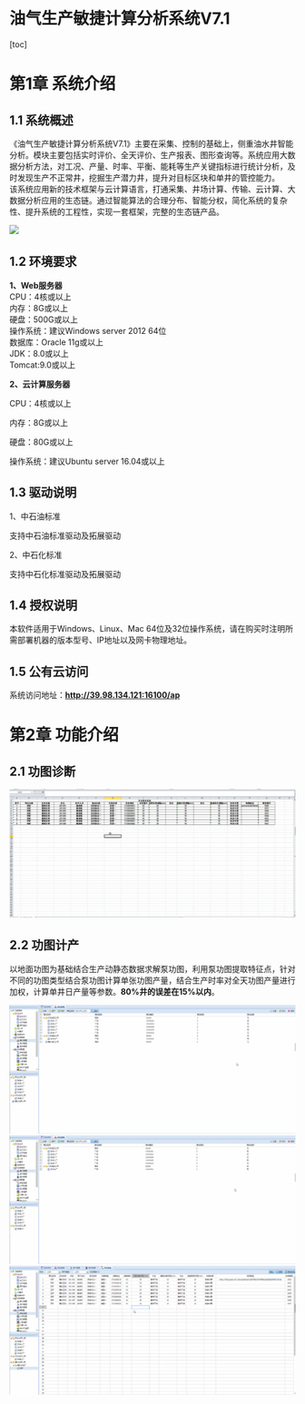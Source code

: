 # 油气生产敏捷计算分析系统V7.1

[toc]

# 第1章 系统介绍

## 1.1 系统概述

《油气生产敏捷计算分析系统V7.1》主要在采集、控制的基础上，侧重油水井智能分析。模块主要包括实时评价、全天评价、生产报表、图形查询等。系统应用大数据分析方法，对工况、产量、时率、平衡、能耗等生产关键指标进行统计分析，及时发现生产不正常井，挖掘生产潜力井，提升对目标区块和单井的管控能力。  
该系统应用新的技术框架与云计算语言，打通采集、井场计算、传输、云计算、大数据分析应用的生态链。通过智能算法的合理分布、智能分权，简化系统的复杂性、提升系统的工程性，实现一套框架，完整的生态链产品。

![](media/b611d272ff8055eff9c4b8734ba4baba.png)

## 1.2 环境要求

**1、Web服务器**  
CPU：4核或以上  
内存：8G或以上  
硬盘：500G或以上  
操作系统：建议Windows server 2012 64位  
数据库：Oracle 11g或以上  
JDK：8.0或以上  
Tomcat:9.0或以上

**2、云计算服务器**

CPU：4核或以上

内存：8G或以上

硬盘：80G或以上

操作系统：建议Ubuntu server 16.04或以上

## 1.3 驱动说明

1、中石油标准

支持中石油标准驱动及拓展驱动

2、中石化标准

支持中石化标准驱动及拓展驱动

1.4 授权说明
------------

本软件适用于Windows、Linux、Mac
64位及32位操作系统，请在购买时注明所需部署机器的版本型号、IP地址以及网卡物理地址。

1.5 公有云访问
--------------

系统访问地址：**http://39.98.134.121:16100/ap**

第2章 功能介绍
==============

2.1 功图诊断
------------

![](https://github.com/cosog-chentr/apmd/blob/master/Image/001.gif?raw=true)

2.2 功图计产
------------

以地面功图为基础结合生产动静态数据求解泵功图，利用泵功图提取特征点，针对不同的功图类型结合泵功图计算单张功图产量，结合生产时率对全天功图产量进行加权，计算单井日产量等参数。**80%井的误差在15%以内**。

![](https://github.com/cosog-chentr/apmd/blob/master/Image/002.gif?raw=true)
![](https://github.com/cosog-chentr/apmd/blob/master/Image/003.gif?raw=true)
![](https://github.com/cosog-chentr/apmd/blob/master/Image/004.gif?raw=true)